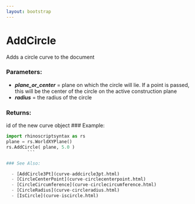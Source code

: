 ```yaml
---
layout: bootstrap
---
```


# AddCircle

Adds a circle curve to the document
        

### Parameters:

- ***plane_or_center*** = plane on which the circle will lie. If a point is
  passed, this will be the center of the circle on the active
  construction plane
- ***radius*** = the radius of the circle
        

### Returns:


id of the new curve object
        ### Example:

```python
import rhinoscriptsyntax as rs
plane = rs.WorldXYPlane()
rs.AddCircle( plane, 5.0 )
        ```

### See Also:

  - [AddCircle3Pt](curve-addcircle3pt.html)
  - [CircleCenterPoint](curve-circlecenterpoint.html)
  - [CircleCircumference](curve-circlecircumference.html)
  - [CircleRadius](curve-circleradius.html)
  - [IsCircle](curve-iscircle.html)
